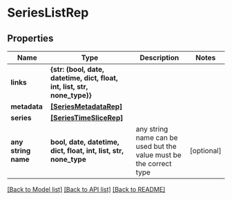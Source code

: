 # SeriesListRep


## Properties
Name | Type | Description | Notes
------------ | ------------- | ------------- | -------------
**links** | **{str: (bool, date, datetime, dict, float, int, list, str, none_type)}** |  | 
**metadata** | [**[SeriesMetadataRep]**](SeriesMetadataRep.md) |  | 
**series** | [**[SeriesTimeSliceRep]**](SeriesTimeSliceRep.md) |  | 
**any string name** | **bool, date, datetime, dict, float, int, list, str, none_type** | any string name can be used but the value must be the correct type | [optional]

[[Back to Model list]](../README.md#documentation-for-models) [[Back to API list]](../README.md#documentation-for-api-endpoints) [[Back to README]](../README.md)


